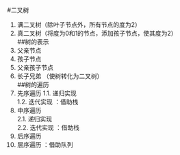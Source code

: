 #二叉树   
1. 满二叉树（除叶子节点外，所有节点的度为2）    
2. 真二叉树（将度为0和1的节点，添加孩子节点，使其度为2）      
##树的表示     
1. 父亲节点    
2. 孩子节点  
3. 父亲孩子节点   
4. 长子兄弟    （使树转化为二叉树）    
##树的遍历   
1. 先序遍历
1.1. 递归实现    
1.2. 迭代实现  ：借助栈
2. 中序遍历  
2.1. 递归实现    
2.2. 迭代实现  ：借助栈
3. 后序遍历   
4. 层序遍历   ：借助队列 

